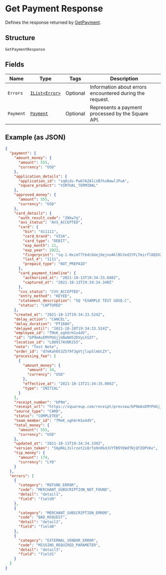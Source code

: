 
# Get Payment Response

Defines the response returned by [GetPayment](../../doc/api/payments.md#get-payment).

## Structure

`GetPaymentResponse`

## Fields

| Name | Type | Tags | Description |
|  --- | --- | --- | --- |
| `Errors` | [`IList<Error>`](../../doc/models/error.md) | Optional | Information about errors encountered during the request. |
| `Payment` | [`Payment`](../../doc/models/payment.md) | Optional | Represents a payment processed by the Square API. |

## Example (as JSON)

```json
{
  "payment": {
    "amount_money": {
      "amount": 555,
      "currency": "USD"
    },
    "application_details": {
      "application_id": "sq0ids-Pw67AZAlLVB7hsRmwlJPuA",
      "square_product": "VIRTUAL_TERMINAL"
    },
    "approved_money": {
      "amount": 555,
      "currency": "USD"
    },
    "card_details": {
      "auth_result_code": "2Nkw7q",
      "avs_status": "AVS_ACCEPTED",
      "card": {
        "bin": "411111",
        "card_brand": "VISA",
        "card_type": "DEBIT",
        "exp_month": 11,
        "exp_year": 2022,
        "fingerprint": "sq-1-Hxim77tbdcbGejOejnoAklBVJed2YFLTmirfl8Q5XZzObTc8qY_U8RkwzoNL8dCEcQ",
        "last_4": "1111",
        "prepaid_type": "NOT_PREPAID"
      },
      "card_payment_timeline": {
        "authorized_at": "2021-10-13T19:34:33.680Z",
        "captured_at": "2021-10-13T19:34:34.340Z"
      },
      "cvv_status": "CVV_ACCEPTED",
      "entry_method": "KEYED",
      "statement_description": "SQ *EXAMPLE TEST GOSQ.C",
      "status": "CAPTURED"
    },
    "created_at": "2021-10-13T19:34:33.524Z",
    "delay_action": "CANCEL",
    "delay_duration": "PT168H",
    "delayed_until": "2021-10-20T19:34:33.524Z",
    "employee_id": "TMoK_ogh6rH1o4dV",
    "id": "bP9mAsEMYPUGjjGNaNO5ZDVyLhSZY",
    "location_id": "L88917AVBK2S5",
    "note": "Test Note",
    "order_id": "d7eKah653Z579f3gVtjlxpSlmUcZY",
    "processing_fee": [
      {
        "amount_money": {
          "amount": 34,
          "currency": "USD"
        },
        "effective_at": "2021-10-13T21:34:35.000Z",
        "type": "INITIAL"
      }
    ],
    "receipt_number": "bP9m",
    "receipt_url": "https://squareup.com/receipt/preview/bP9mAsEMYPUGjjGNaNO5ZDVyLhSZY",
    "source_type": "CARD",
    "status": "COMPLETED",
    "team_member_id": "TMoK_ogh6rH1o4dV",
    "total_money": {
      "amount": 555,
      "currency": "USD"
    },
    "updated_at": "2021-10-13T19:34:34.339Z",
    "version_token": "56pRkL3slrzet2iQrTp9n0bdJVYTB9YEWdTNjQfZOPV6o",
    "tip_money": {
      "amount": 174,
      "currency": "LYD"
    }
  },
  "errors": [
    {
      "category": "REFUND_ERROR",
      "code": "MERCHANT_SUBSCRIPTION_NOT_FOUND",
      "detail": "detail1",
      "field": "field9"
    },
    {
      "category": "MERCHANT_SUBSCRIPTION_ERROR",
      "code": "BAD_REQUEST",
      "detail": "detail2",
      "field": "field0"
    },
    {
      "category": "EXTERNAL_VENDOR_ERROR",
      "code": "MISSING_REQUIRED_PARAMETER",
      "detail": "detail3",
      "field": "field1"
    }
  ]
}
```


